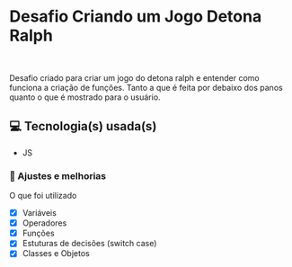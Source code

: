 # Desafio Criando um Jogo Detona Ralph


<br>


Desafio criado para criar um jogo do detona ralph e entender como funciona a criação de funções. Tanto a que é feita por debaixo dos panos quanto o que é mostrado para o usuário.

## 💻 Tecnologia(s) usada(s)
- JS


### 🧰 Ajustes e melhorias

O que foi utilizado

- [x] Variáveis
- [x] Operadores
- [x] Funções
- [x] Estuturas de decisões (switch case)
- [x] Classes e Objetos